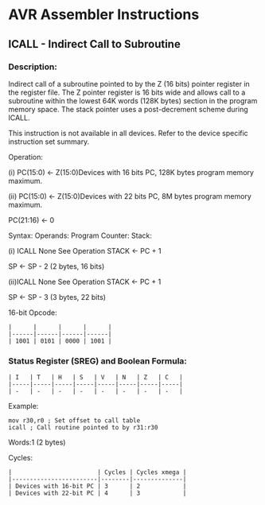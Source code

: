AVR Assembler Instructions
==========================

ICALL - Indirect Call to Subroutine
-----------------------------------

### <a href="" id="N15DC3"></a> Description:

Indirect call of a subroutine pointed to by the Z (16 bits) pointer register in the register file. The Z pointer register is 16 bits wide and allows call to a subroutine within the lowest 64K words (128K bytes) section in the program memory space. The stack pointer uses a post-decrement scheme during ICALL.

This instruction is not available in all devices. Refer to the device specific instruction set summary.

Operation:

(i) PC(15:0) ← Z(15:0)Devices with 16 bits PC, 128K bytes program memory maximum.

(ii) PC(15:0) ← Z(15:0)Devices with 22 bits PC, 8M bytes program memory maximum.

PC(21:16) ← 0

Syntax: Operands: Program Counter: Stack:

(i) ICALL None See Operation STACK ← PC + 1

SP ← SP - 2 (2 bytes, 16 bits)

(ii)ICALL None See Operation STACK ← PC + 1

SP ← SP - 3 (3 bytes, 22 bits)

16-bit Opcode:

```
|      |      |      |      |
|------|------|------|------|
| 1001 | 0101 | 0000 | 1001 |
```
### <a href="" id="N15E02"></a> Status Register (SREG) and Boolean Formula:

```
| I   | T   | H   | S   | V   | N   | Z   | C   |
|-----|-----|-----|-----|-----|-----|-----|-----|
| -   | -   | -   | -   | -   | -   | -   | -   |
```
Example:

``` programlisting
mov r30,r0 ; Set offset to call table
icall ; Call routine pointed to by r31:r30
```

Words:1 (2 bytes)

Cycles:

```
|                        | Cycles | Cycles xmega |
|------------------------|--------|--------------|
| Devices with 16-bit PC | 3      | 2            |
| Devices with 22-bit PC | 4      | 3            |

